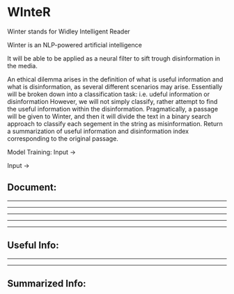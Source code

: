 # WInteR
Winter stands for Widley Intelligent Reader

Winter is an NLP-powered artificial intelligence

It will be able to be applied as a neural filter to sift trough disinformation in the media.

An ethical dilemma arises in the definition of what is useful information and what is disinformation, as several different scenarios may arise.
Essentially will be broken down into a classification task: i.e. udeful information or disinformation
However, we will not simply classify, rather attempt to find the useful information within the disinformation.
Pragmatically, a passage will be given to Winter, and then it will divide the text in a binary search approach to classify each segement in the string as misinformation.
Return a summarization of useful information and disinformation index corresponding to the original passage.

Model Training: Input -> 

Input -> 

Document:
---------------------
---------------------
---------------------
---------------------
---------------------
---------------------

Useful Info:
---------------------
---------------------
---------------------

Summarized Info:
--------------------
